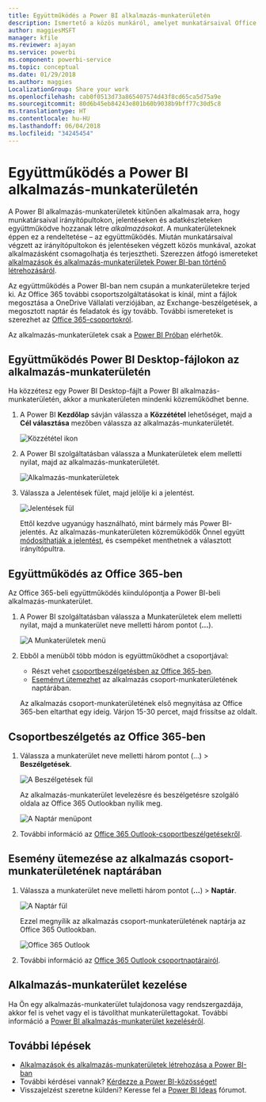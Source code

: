 ```yaml
---
title: Együttműködés a Power BI alkalmazás-munkaterületén
description: Ismertető a közös munkáról, amelyet munkatársaival Office 365-szolgáltatásokkal vagy Power BI Desktop-fájlokon az alkalmazás-munkaterületen végezhet, mint amilyen a fájlok megosztása a OneDrive Vállalati verzióban, az Exchange-beszélgetések, a naptár és a feladatok.
author: maggiesMSFT
manager: kfile
ms.reviewer: ajayan
ms.service: powerbi
ms.component: powerbi-service
ms.topic: conceptual
ms.date: 01/29/2018
ms.author: maggies
LocalizationGroup: Share your work
ms.openlocfilehash: cab0f0513d73a865407574d43f8cd65ca5d75a9e
ms.sourcegitcommit: 80d6b45eb84243e801b60b9038b9bff77c30d5c8
ms.translationtype: HT
ms.contentlocale: hu-HU
ms.lasthandoff: 06/04/2018
ms.locfileid: "34245454"
---
```

# <a name="collaborate-in-your-power-bi-app-workspace"></a>Együttműködés a Power BI alkalmazás-munkaterületén
A Power BI alkalmazás-munkaterületek kitűnően alkalmasak arra, hogy munkatársaival irányítópultokon, jelentéseken és adatkészleteken együttműködve hozzanak létre *alkalmazásokat*. A munkaterületeknek éppen ez a rendeltetése – az együttműködés. Miután munkatársaival végzett az irányítópultokon és jelentéseken végzett közös munkával, azokat alkalmazásként csomagolhatja és terjesztheti. Szerezzen átfogó ismereteket [alkalmazások és alkalmazás-munkaterületek Power BI-ban történő létrehozásáról](service-create-distribute-apps.md). 

Az együttműködés a Power BI-ban nem csupán a munkaterületekre terjed ki. Az Office 365 további csoportszolgáltatásokat is kínál, mint a fájlok megosztása a OneDrive Vállalati verziójában, az Exchange-beszélgetések, a megosztott naptár és feladatok és így tovább. További ismereteket is szerezhet az [Office 365-csoportokról](https://support.office.com/article/Create-a-group-in-Office-365-7124dc4c-1de9-40d4-b096-e8add19209e9).

Az alkalmazás-munkaterületek csak a [Power BI Próban](service-free-vs-pro.md) elérhetők.

## <a name="collaborate-on-power-bi-desktop-files-in-your-app-workspace"></a>Együttműködés Power BI Desktop-fájlokon az alkalmazás-munkaterületén
Ha közzétesz egy Power BI Desktop-fájlt a Power BI alkalmazás-munkaterületén, akkor a munkaterületen mindenki közreműködhet benne.

1. A Power BI **Kezdőlap** sávján válassza a **Közzététel** lehetőséget, majd a **Cél választása** mezőben válassza az alkalmazás-munkaterületét.
   
    ![Közzététel ikon](media/service-collaborate-power-bi-workspace/power-bi-group-publish-pbix.png)
2. A Power BI szolgáltatásban válassza a Munkaterületek elem melletti nyilat, majd az alkalmazás-munkaterületét.
   
    ![Alkalmazás-munkaterületek](media/service-collaborate-power-bi-workspace/power-bi-workspace-nav-arrow.png)
3. Válassza a Jelentések fület, majd jelölje ki a jelentést.
   
    ![Jelentések fül](media/service-collaborate-power-bi-workspace/power-bi-workspace-report.png)
   
    Ettől kezdve ugyanúgy használható, mint bármely más Power BI-jelentés. Az alkalmazás-munkaterületen közreműködők Önnel együtt [módosíthatják a jelentést](service-reports.md), és csempéket menthetnek a választott irányítópultra.

## <a name="collaborate-in-office-365"></a>Együttműködés az Office 365-ben
Az Office 365-beli együttműködés kiindulópontja a Power BI-beli alkalmazás-munkaterület.

1. A Power BI szolgáltatásban válassza a Munkaterületek elem melletti nyilat, majd a munkaterület neve melletti három pontot (**...**). 
   
   ![A Munkaterületek menü](media/service-collaborate-power-bi-workspace/power-bi-app-ellipsis.png)
2. Ebből a menüből több módon is együttműködhet a csoportjával: 
   
   * Részt vehet [csoportbeszélgetésben az Office 365-ben](service-collaborate-power-bi-workspace.md#have-a-group-conversation-in-office-365).
   * [Eseményt ütemezhet](service-collaborate-power-bi-workspace.md#schedule-an-event-on-the-group-workspace-calendar) az alkalmazás csoport-munkaterületének naptárában.
   
   Az alkalmazás csoport-munkaterületének első megnyitása az Office 365-ben eltarthat egy ideig. Várjon 15-30 percet, majd frissítse az oldalt.

## <a name="have-a-group-conversation-in-office-365"></a>Csoportbeszélgetés az Office 365-ben
1. Válassza a munkaterület neve melletti három pontot (...) \> **Beszélgetések**. 
   
    ![A Beszélgetések fül](media/service-collaborate-power-bi-workspace/power-bi-app-ellipsis.png)
   
   Az alkalmazás-munkaterület levelezésre és beszélgetésre szolgáló oldala az Office 365 Outlookban nyílik meg.
   
   ![A Naptár menüpont](media/service-collaborate-power-bi-workspace/pbi_grps_o365convo.png)
2. További információ az [Office 365 Outlook-csoportbeszélgetésekről](https://support.office.com/Article/Have-a-group-conversation-a0482e24-a769-4e39-a5ba-a7c56e828b22).

## <a name="schedule-an-event-on-the-apps-group-workspace-calendar"></a>Esemény ütemezése az alkalmazás csoport-munkaterületének naptárában
1. Válassza a munkaterület neve melletti három pontot (**...**) \> **Naptár**. 
   
   ![A Naptár fül](media/service-collaborate-power-bi-workspace/power-bi-app-ellipsis.png)
   
   Ezzel megnyílik az alkalmazás csoport-munkaterületének naptárja az Office 365 Outlookban.
   
   ![Office 365 Outlook](media/service-collaborate-power-bi-workspace/pbi_grps_o365_calendar.png)
2. További információ az [Office 365 Outlook csoportnaptárairól](https://support.office.com/Article/Add-edit-and-subscribe-to-group-events-0cf1ad68-1034-4306-b367-d75e9818376a).

## <a name="manage-an-app-workspace"></a>Alkalmazás-munkaterület kezelése
Ha Ön egy alkalmazás-munkaterület tulajdonosa vagy rendszergazdája, akkor fel is vehet vagy el is távolíthat munkaterülettagokat. További információ a [Power BI alkalmazás-munkaterület kezeléséről](service-manage-app-workspace-in-power-bi-and-office-365.md).

## <a name="next-steps"></a>További lépések
* [Alkalmazások és alkalmazás-munkaterületek létrehozása a Power BI-ban](service-create-distribute-apps.md)
* További kérdései vannak? [Kérdezze a Power BI-közösséget!](http://community.powerbi.com/)
* Visszajelzést szeretne küldeni? Keresse fel a [Power BI Ideas](https://ideas.powerbi.com/forums/265200-power-bi) fórumot.

